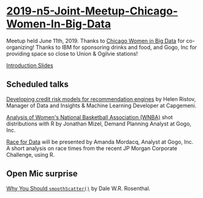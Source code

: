 # [2019-n5-Joint-Meetup-Chicago-Women-In-Big-Data](https://www.meetup.com/Chicago-R-User-Group/events/261816719/)

Meetup held June 11th, 2019. Thanks to [Chicago Women in Big Data](https://www.meetup.com/Chicago-Women-in-Big-Data/) for co-organizing!
Thanks to IBM for sponsoring drinks and food, and Gogo, Inc for providing space so close to Union & Ogilvie stations!

[Introduction Slides](https://rawcdn.githack.com/Chicago-R-User-Group/2019-n5-Joint-Meetup-Chicago-Women-In-Big-Data/9121ad3aa6b43d847c33a5b86006e26b20a60b43/intro-slides/intro-slides.html)

## Scheduled talks

[Developing credit risk models for recommendation engines](https://github.com/Chicago-R-User-Group/2019-n5-Joint-Meetup-Chicago-Women-In-Big-Data/blob/master/slides/Approval%20Models%20and%20Recommder%20Applications.pptx) by Helen Ristov, Manager of Data and Insights & Machine Learning Developer at Capgemeni.

[Analysis of Women's National Basketball Association (WNBA)](https://github.com/Chicago-R-User-Group/2019-n5-Joint-Meetup-Chicago-Women-In-Big-Data/blob/master/slides/WNBA%20Shot%20Locations.pptx) shot distributions with R by Jonathan Mizel, Demand Planning Analyst at Gogo, Inc.

[Race for Data](https://github.com/Chicago-R-User-Group/2019-n5-Joint-Meetup-Chicago-Women-In-Big-Data/blob/master/slides/JP%20Morgan%20Chase%20Race%20Data.pptx) will be presented by Amanda Mordacq, Analyst at Gogo, Inc. A short analysis on race times from the recent JP Morgan Corporate Challenge, using R.

## Open Mic surprise

[Why You Should `smoothScatter()`](https://github.com/Chicago-R-User-Group/2019-n5-Joint-Meetup-Chicago-Women-In-Big-Data/blob/master/slides/crug-open-mic.pdf) by Dale W.R. Rosenthal.


